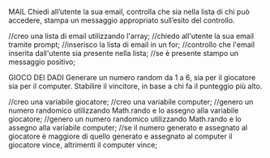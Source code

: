 MAIL
Chiedi all’utente la sua email,
controlla che sia nella lista di chi può accedere,
stampa un messaggio appropriato sull’esito del controllo.

//creo una lista di email utilizzando l'array;
//chiedo all'utente la sua email tramite prompt;
//inserisco la lista di email in un for;
//controllo che l'email inserita dall'utente sia presente nella lista;
//se è presente stampo un messaggio positivo;



GIOCO DEI DADI
Generare un numero random da 1 a 6, sia per il giocatore sia per il computer.
Stabilire il vincitore, in base a chi fa il punteggio più alto.

//creo una variabile giocatore;
//creo una variabile computer;
//genero un numero randomico utilizzando Math.rando e lo assegno alla variabile giocatore;
//genero un numero randomico utilizzando Math.rando e lo assegno alla variabile computer;
//se il numero generato e assegnato al giocatore è maggiore di quello generato e assegnato al computer il giocatore vince, altrimenti il computer vince;